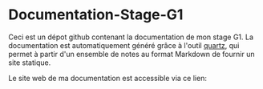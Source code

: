 # Documentation-Stage-G1

Ceci est un dépot github contenant la documentation de mon stage G1.
La documentation est automatiquement généré grâce à l'outil [quartz](https://quartz.jzhao.xyz/hosting), qui permet à partir d'un ensemble de notes au format Markdown de fournir un site statique.

Le site web de ma documentation est accessible via ce lien: 

